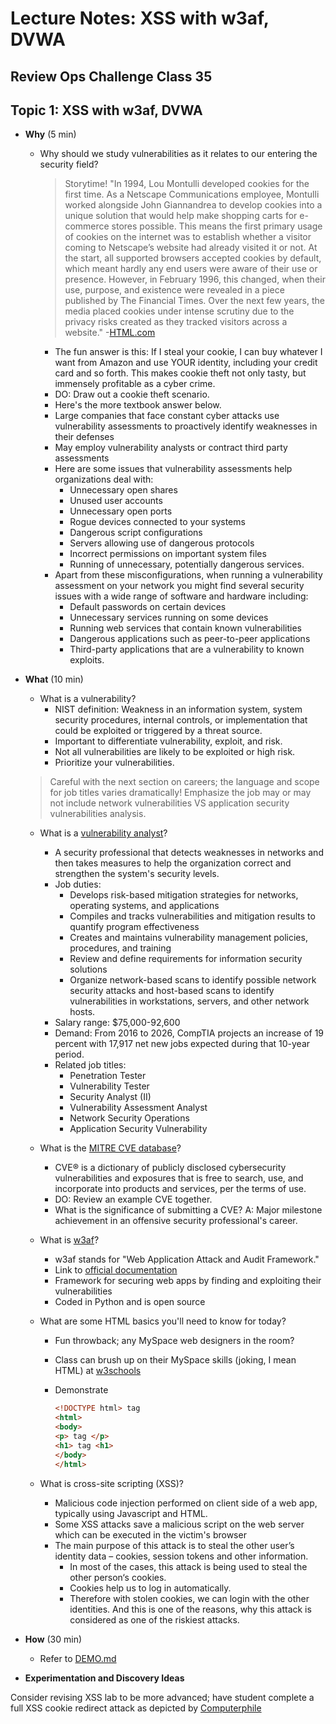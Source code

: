 # Lecture Notes: XSS with w3af, DVWA

## Review Ops Challenge Class 35

## Topic 1: XSS with w3af, DVWA

- **Why** (5 min)
  - Why should we study vulnerabilities as it relates to our entering the security field?

    > Storytime! "In 1994, Lou Montulli developed cookies for the first time. As a Netscape Communications employee, Montulli worked alongside John Giannandrea to develop cookies into a unique solution that would help make shopping carts for e-commerce stores possible. This means the first primary usage of cookies on the internet was to establish whether a visitor coming to Netscape’s website had already visited it or not. At the start, all supported browsers accepted cookies by default, which meant hardly any end users were aware of their use or presence. However, in February 1996, this changed, when their use, purpose, and existence were revealed in a piece published by The Financial Times. Over the next few years, the media placed cookies under intense scrutiny due to the privacy risks created as they tracked visitors across a website." -[HTML.com](https://html.com/resources/cookies-ultimate-guide/#ixzz6ealjiGv1)

    - The fun answer is this: If I steal your cookie, I can buy whatever I want from Amazon and use YOUR identity, including your credit card and so forth. This makes cookie theft not only tasty, but immensely profitable as a cyber crime.
    - DO: Draw out a cookie theft scenario.
    - Here's the more textbook answer below.
    - Large companies that face constant cyber attacks use vulnerability assessments to proactively identify weaknesses in their defenses
    - May employ vulnerability analysts or contract third party assessments
    - Here are some issues that vulnerability assessments help organizations deal with:
      - Unnecessary open shares
      - Unused user accounts
      - Unnecessary open ports
      - Rogue devices connected to your systems
      - Dangerous script configurations
      - Servers allowing use of dangerous protocols
      - Incorrect permissions on important system files
      - Running of unnecessary, potentially dangerous services.
    - Apart from these misconfigurations, when running a vulnerability assessment on your network you might find several security issues with a wide range of software and hardware including:
      - Default passwords on certain devices
      - Unnecessary services running on some devices
      - Running web services that contain known vulnerabilities
      - Dangerous applications such as peer-to-peer applications
      - Third-party applications that are a vulnerability to known exploits.

- **What** (10 min)
  - What is a vulnerability?
    - NIST definition: Weakness in an information system, system security procedures, internal controls, or implementation that could be exploited or triggered by a threat source.
    - Important to differentiate vulnerability, exploit, and risk.
    - Not all vulnerabilities are likely to be exploited or high risk.
    - Prioritize your vulnerabilities.

  > Careful with the next section on careers; the language and scope for job titles varies dramatically! Emphasize the job may or may not include network vulnerabilities VS application security vulnerabilities analysis.

  - What is a [vulnerability analyst](https://www.comptia.org/blog/your-next-move-vulnerability-analyst)?
    - A security professional that detects weaknesses in networks and then takes measures to help the organization correct and strengthen the system's security levels.
    - Job duties:
      - Develops risk-based mitigation strategies for networks, operating systems, and applications
      - Compiles and tracks vulnerabilities and mitigation results to quantify program effectiveness
      - Creates and maintains vulnerability management policies, procedures, and training
      - Review and define requirements for information security solutions
      - Organize network-based scans to identify possible network security attacks and host-based scans to identify vulnerabilities in workstations, servers, and other network hosts.
    - Salary range: $75,000-92,600
    - Demand: From 2016 to 2026, CompTIA projects an increase of 19 percent with 17,917 net new jobs expected during that 10-year period.
    - Related job titles:
      - Penetration Tester
      - Vulnerability Tester
      - Security Analyst (II)
      - Vulnerability Assessment Analyst
      - Network Security Operations
      - Application Security Vulnerability

  - What is the [MITRE CVE database](https://cve.mitre.org/cve/)?
    - CVE® is a dictionary of publicly disclosed cybersecurity vulnerabilities and exposures that is free to search, use, and incorporate into products and services, per the terms of use.
    - DO: Review an example CVE together.
    - What is the significance of submitting a CVE? A: Major milestone achievement in an offensive security professional's career.

  - What is [w3af](https://w3af.org/)?
    - w3af stands for "Web Application Attack and Audit Framework."
    - Link to [official documentation](http://docs.w3af.org/en/latest/basic-ui.html)
    - Framework for securing web apps by finding and exploiting their vulnerabilities
    - Coded in Python and is open source

  - What are some HTML basics you'll need to know for today?
    - Fun throwback; any MySpace web designers in the room?
    - Class can brush up on their MySpace skills (joking, I mean HTML) at [w3schools](https://www.w3schools.com/html/html_basic.asp)
    - Demonstrate

      ```html
      <!DOCTYPE html> tag
      <html>
      <body>
      <p> tag </p>
      <h1> tag <h1>
      </body>
      </html>
      ```

  - What is cross-site scripting (XSS)?
    - Malicious code injection performed on client side of a web app, typically using Javascript and HTML.
    - Some XSS attacks save a malicious script on the web server which can be executed in the victim's browser
    - The main purpose of this attack is to steal the other user’s identity data – cookies, session tokens and other information.
      - In most of the cases, this attack is being used to steal the other person‘s cookies.
      - Cookies help us to log in automatically.
      - Therefore with stolen cookies, we can login with the other identities. And this is one of the reasons, why this attack is considered as one of the riskiest attacks.

- **How** (30 min)

  - Refer to [DEMO.md](DEMO.md)

- **Experimentation and Discovery Ideas**

Consider revising XSS lab to be more advanced; have student complete a full XSS cookie redirect attack as depicted by [Computerphile](https://www.youtube.com/watch?v=T1QEs3mdJoc&ab_channel=Computerphile)
